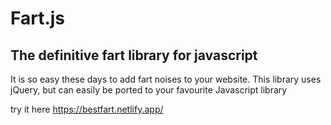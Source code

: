 # Fart.js

## The definitive fart library for javascript

It is so easy these days to add fart noises to your website.
This library uses jQuery, but can easily be ported to your favourite Javascript library


try it here https://bestfart.netlify.app/
